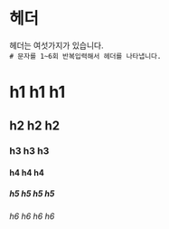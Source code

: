 # 헤더  

헤더는 여섯가지가 있습니다.  
```# 문자를 1~6회 반복입력해서 헤더를 나타냅니다.```
# h1 h1 h1  
## h2 h2 h2  
### h3 h3 h3  
#### h4 h4 h4   
##### h5 h5 h5 h5    
###### h6 h6 h6 h6    
